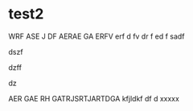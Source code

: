 # test2
WRF
ASE
J
DF
AERAE
GA
ERFV
erf
d
fv
dr
f
ed
f
sadf

dszf

dzff

dz

AER
GAE
RH
GATRJSRTJARTDGA
kfjldkf
df
d
xxxxx
